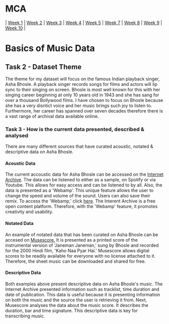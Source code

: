 # MCA

| [Week 1](https://2258255m-dina-madan.github.io/MCA-2020/) | [Week 2](https://2258255m-dina-madan.github.io/MCA-2020/Labs/week2/week2.html/) | [Week 3](https://2258255m-dina-madan.github.io/MCA-2020/Labs/week3/week3.html) | [Week 4](https://2258255m-dina-madan.github.io/MCA-2020/Labs/week4/week4.html) | [Week 5](https://2258255m-dina-madan.github.io/MCA-2020/Labs/week5/week5.html) | [Week 7](https://2258255m-dina-madan.github.io/MCA-2020/Labs/week7/week7.html) | [Week 8](https://2258255m-dina-madan.github.io/MCA-2020/Labs/week8/week8.html) | [Week 9](https://2258255m-dina-madan.github.io/MCA-2020/Labs/week9/week9.html) | 
[Week 10](https://2258255m-dina-madan.github.io/MCA-2020/Labs/week10/week10.html) |                                                                                                                                                                                                                                        

# Basics of Music Data
## Task 2 - Dataset Theme
The theme for my dataset will focus on the famous Indian playback singer, Asha Bhosle. A playback singer records songs for films and actors will lip sync to their
  singing on screen. Bhosle is most well known for this with her singing career beginning at only 10 years old in 1943 and she has sang for over a thousand Bollywood films.
  I have chosen to focus on Bhosle because she has a very disntict voice and her music brings such joy to listen to. Furthermore, her career has spanned over seven 
  decades therefore there is a vast range of archival data available online.

### Task 3 - How is the current data presented, described & analysed
There are many different sources that have curated acoustic, notated & descriptive data on Asha Bhosle.
  
  #### Acoustic Data
  The current accoustic data for Asha Bhosle can be accessed on the <a href="https://archive.org/details/cd_the-rough-guide-to-bollywood-legends-asha_asha-bhosle">
  Internet Archive</a>. The data can be listened to either as a sample, on Spotify or via Youtube. This allows for easy access and can be listened to by all.
  Also, the data is presented as a 'Webamp'. This unique feature allows the user to change the speed and volume of the sound. Users can also save their remix.
  To access the 'Webamp,' click <a href="https://archive.org/details/cd_the-rough-guide-to-bollywood-legends-asha_asha-bhosle?&webamp=1">here</a>. The Interent Archive 
  is a free open content platform. Therefore, with the 'Webamp' feature, it promotes creativity and usability.
  
  #### Notated Data
  An example of notated data that has been curated on Asha Bhosle can be accesed on <a href="https://musescore.com/user/8458661/scores/1939491">Musescore.</a>
  It is presented as a printed score of the instrumental version of 'Janeman Janeman,' sung by Bhosle and recorded for the 2000 Hindi film, 'Kaho Naa Pyar Hai.' 
  Musescore allows digital scores to be readily available for everyone with no license attached to it. Therefore, the sheet music can be downloaded and shared
  for free.
  
  #### Descriptive Data
  Both examples above present descriptive data on Asha Bhosle's music. The Internet Archive presented information such as tracklist, time duration and date of
  publication. This data is useful because it is presenting information on both the music and the source the user is retrieving it from. Next, Musescore analyses
  the data about the music score. It describes the duration, bar and time signature. This descriptive data is key for transcribing music.<p>
  
